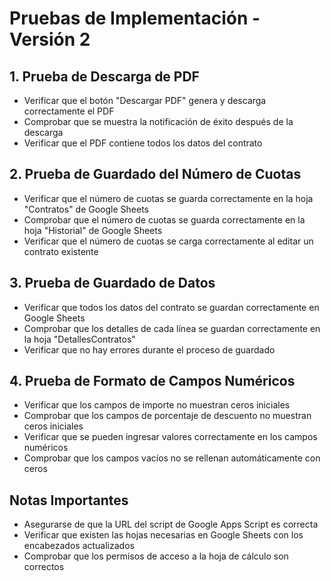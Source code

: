 # Pruebas de Implementación - Versión 2

## 1. Prueba de Descarga de PDF

- Verificar que el botón "Descargar PDF" genera y descarga correctamente el PDF
- Comprobar que se muestra la notificación de éxito después de la descarga
- Verificar que el PDF contiene todos los datos del contrato

## 2. Prueba de Guardado del Número de Cuotas

- Verificar que el número de cuotas se guarda correctamente en la hoja "Contratos" de Google Sheets
- Comprobar que el número de cuotas se guarda correctamente en la hoja "Historial" de Google Sheets
- Verificar que el número de cuotas se carga correctamente al editar un contrato existente

## 3. Prueba de Guardado de Datos

- Verificar que todos los datos del contrato se guardan correctamente en Google Sheets
- Comprobar que los detalles de cada línea se guardan correctamente en la hoja "DetallesContratos"
- Verificar que no hay errores durante el proceso de guardado

## 4. Prueba de Formato de Campos Numéricos

- Verificar que los campos de importe no muestran ceros iniciales
- Comprobar que los campos de porcentaje de descuento no muestran ceros iniciales
- Verificar que se pueden ingresar valores correctamente en los campos numéricos
- Comprobar que los campos vacíos no se rellenan automáticamente con ceros

## Notas Importantes

- Asegurarse de que la URL del script de Google Apps Script es correcta
- Verificar que existen las hojas necesarias en Google Sheets con los encabezados actualizados
- Comprobar que los permisos de acceso a la hoja de cálculo son correctos
